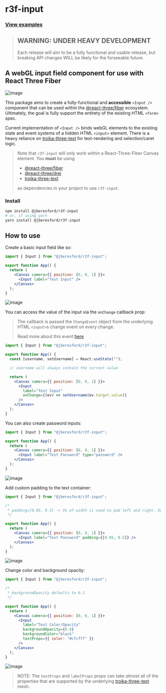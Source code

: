 # r3f-input

### [View examples](https://jmberesford.github.io/r3f-input/?path=/story/input--text-input)

> ## WARNING: UNDER HEAVY DEVELOPMENT
>
> Each release will aim to be a fully functional and usable release,
> but breaking API changes WILL be likely for the forseeable future.

## A webGL input field component for use with React Three Fiber

![image](https://user-images.githubusercontent.com/1373954/210024281-c735f61a-1a69-45e5-a5d3-147ed57a6c30.png)

This package aims to create a fully-functional and **accessible** `<Input />`
component that can be used within the [@react-three/fiber](https://github.com/pmndrs/react-three-fiber)
ecosystem. Ultimately, the goal is fully support the entirety of the existing HTML `<form>` spec.

Current implementation of `<Input />` binds webGL elements to the existing state and event systems of a
hidden HTML `<input>` element. There is a heavy reliance on
[troika-three-text](https://github.com/protectwise/troika/tree/main/packages/troika-three-text)
for text-rendering and selection/caret logic.

> Note that `r3f-input` will only work within a React-Three-Fiber Canvas element.
> You **must** be using
>
> - [@react-three/fiber](https://github.com/pmndrs/react-three-fiber)
> - [@react-three/drei](https://github.com/pmndrs/drei)
> - [troika-three-text](https://github.com/protectwise/troika/tree/main/packages/troika-three-text)
>
> as dependencies in your project to use `r3f-input`.

### Install

```sh
npm install @jberesford/r3f-input
# or, if using yarn
yarn install @jberesford/r3f-input
```

## How to use

Create a basic input field like so:

```jsx
import { Input } from "@jberesford/r3f-input";

export function App() {
  return (
    <Canvas camera={{ position: [0, 0, 1] }}>
      <Input label="Test Input" />
    </Canvas>
  );
}
```

![image](https://user-images.githubusercontent.com/1373954/210022351-c5675ed3-bcf4-4b2c-bcf1-1963a0c030b7.png)

You can access the value of the input via the `onChange` callback prop:

> The callback is passed the `ChangeEvent` object from the underlying HTML `<input>`s
> change event on every change.
>
> Read more about this event [here](https://developer.mozilla.org/en-US/docs/Web/API/HTMLElement/change_event)

```jsx
import { Input } from "@jberesford/r3f-input";

export function App() {
  const [username, setUsername] = React.useState("");

  // username will always contain the current value

  return (
    <Canvas camera={{ position: [0, 0, 1] }}>
      <Input
        label="Test Input"
        onChange={(ev) => setUsername(ev.target.value)}
      />
    </Canvas>
  );
}
```

You can also create password inputs:

```jsx
import { Input } from "@jberesford/r3f-input";

export function App() {
  return (
    <Canvas camera={{ position: [0, 0, 1] }}>
      <Input label="Test Password" type="password" />
    </Canvas>
  );
}
```

![image](https://user-images.githubusercontent.com/1373954/210022360-63ba745e-f4fa-49bc-b23d-623429c17809.png)

Add custom padding to the text container:

```jsx
import { Input } from "@jberesford/r3f-input";

/*
 * padding=[0.05, 0.5] -> 5% of width is used to pad left and right, 50% of height for top/bottom
 */

export function App() {
  return (
    <Canvas camera={{ position: [0, 0, 1] }}>
      <Input label="Test Password" padding={[0.05, 0.5]} />
    </Canvas>
  );
}
```

![image](https://user-images.githubusercontent.com/1373954/210022684-93ebfa22-a93f-46e3-bdc6-44451a22578d.png)

Change color and background opacity:

```jsx
import { Input } from "@jberesford/r3f-input";

/*
 * backgroundOpacity defaults to 0.1
 */

export function App() {
  return (
    <Canvas camera={{ position: [0, 0, 1] }}>
      <Input
        label="Test Color/Opacity"
        backgroundOpacity={0.6}
        backgroundColor="black"
        textProps={{ color: "#cfcfff" }}
      />
    </Canvas>
  );
}
```

![image](https://user-images.githubusercontent.com/1373954/210023633-448bcb2b-aff7-4108-b3c2-ccc5514fe59f.png)

> NOTE: The `textProps` and `labelProps` props can take _almost_ all of the properties that are supported
> by the underlying [troika-three-text](https://github.com/protectwise/troika/tree/main/packages/troika-three-text) mesh.
